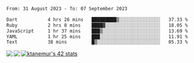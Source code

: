 <!--START_SECTION:waka-->

```txt
From: 31 August 2023 - To: 07 September 2023

Dart           4 hrs 26 mins   █████████▒░░░░░░░░░░░░░░░   37.33 %
Ruby           2 hrs 8 mins    ████▓░░░░░░░░░░░░░░░░░░░░   18.05 %
JavaScript     1 hr 37 mins    ███▒░░░░░░░░░░░░░░░░░░░░░   13.69 %
YAML           1 hr 25 mins    ███░░░░░░░░░░░░░░░░░░░░░░   11.91 %
Text           38 mins         █▒░░░░░░░░░░░░░░░░░░░░░░░   05.33 %
```

<!--END_SECTION:waka-->
<a href="https://github.com/anuraghazra/github-readme-stats">
  <img align="left" src="https://github-readme-stats.vercel.app/api?username=Tanesan&count_private=true&show_icons=true" />
<img align="left" src="https://github-readme-stats.vercel.app/api/top-langs/?username=Tanesan" />
</a>

[![ktanemur's 42 stats](https://badge42.vercel.app/api/v2/cl1wslf6s002109l771rng2w8/stats?cursusId=21&coalitionId=62)](https://github.com/JaeSeoKim/badge42)
